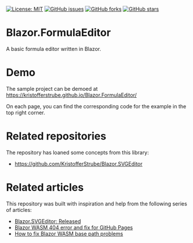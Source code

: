 [![License: MIT](https://img.shields.io/badge/License-MIT-yellow.svg)](/LICENSE)
[![GitHub issues](https://img.shields.io/github/issues/KristofferStrube/Blazor.FormulaEditor)](https://github.com/KristofferStrube/Blazor.FormulaEditor/issues)
[![GitHub forks](https://img.shields.io/github/forks/KristofferStrube/Blazor.FormulaEditor)](https://github.com/KristofferStrube/Blazor.FormulaEditor/network/members)
[![GitHub stars](https://img.shields.io/github/stars/KristofferStrube/Blazor.FormulaEditor)](https://github.com/KristofferStrube/Blazor.FormulaEditor/stargazers)
<!--[![NuGet Downloads (official NuGet)](https://img.shields.io/nuget/dt/KristofferStrube.Blazor.FormulaEditor?label=NuGet%20Downloads)](https://www.nuget.org/packages/KristofferStrube.Blazor.FormulaEditor/)-->

# Blazor.FormulaEditor
A basic formula editor written in Blazor.

# Demo
The sample project can be demoed at https://kristofferstrube.github.io/Blazor.FormulaEditor/

On each page, you can find the corresponding code for the example in the top right corner.

# Related repositories
The repository has loaned some concepts from this library:
- https://github.com/KristofferStrube/Blazor.SVGEditor

# Related articles
This repository was built with inspiration and help from the following series of articles:

- [Blazor.SVGEditor: Released](https://kristoffer-strube.dk/post/blazor-svgeditor-released/)
- [Blazor WASM 404 error and fix for GitHub Pages](https://blog.elmah.io/blazor-wasm-404-error-and-fix-for-github-pages/)
- [How to fix Blazor WASM base path problems](https://blog.elmah.io/how-to-fix-blazor-wasm-base-path-problems/)
